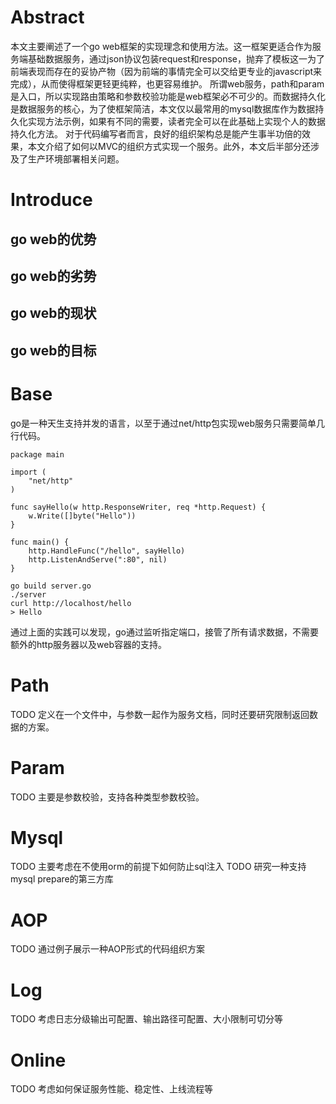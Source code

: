 # Abstract
本文主要阐述了一个go web框架的实现理念和使用方法。这一框架更适合作为服务端基础数据服务，通过json协议包装request和response，抛弃了模板这一为了前端表现而存在的妥协产物（因为前端的事情完全可以交给更专业的javascript来完成），从而使得框架更轻更纯粹，也更容易维护。
所谓web服务，path和param是入口，所以实现路由策略和参数校验功能是web框架必不可少的。而数据持久化是数据服务的核心，为了使框架简洁，本文仅以最常用的mysql数据库作为数据持久化实现方法示例，如果有不同的需要，读者完全可以在此基础上实现个人的数据持久化方法。
对于代码编写者而言，良好的组织架构总是能产生事半功倍的效果，本文介绍了如何以MVC的组织方式实现一个服务。此外，本文后半部分还涉及了生产环境部署相关问题。
# Introduce
## go web的优势
## go web的劣势
## go web的现状
## go web的目标
# Base
go是一种天生支持并发的语言，以至于通过net/http包实现web服务只需要简单几行代码。
```
package main

import (
    "net/http"
)

func sayHello(w http.ResponseWriter, req *http.Request) {
    w.Write([]byte("Hello"))
}

func main() {
    http.HandleFunc("/hello", sayHello)
    http.ListenAndServe(":80", nil)
}
```
```
go build server.go
./server
curl http://localhost/hello
> Hello
```
通过上面的实践可以发现，go通过监听指定端口，接管了所有请求数据，不需要额外的http服务器以及web容器的支持。
# Path
TODO 定义在一个文件中，与参数一起作为服务文档，同时还要研究限制返回数据的方案。
# Param
TODO 主要是参数校验，支持各种类型参数校验。
# Mysql
TODO 主要考虑在不使用orm的前提下如何防止sql注入
TODO 研究一种支持mysql prepare的第三方库
# AOP
TODO 通过例子展示一种AOP形式的代码组织方案
# Log
TODO 考虑日志分级输出可配置、输出路径可配置、大小限制可切分等
# Online
TODO 考虑如何保证服务性能、稳定性、上线流程等
